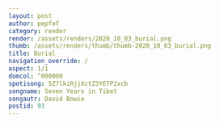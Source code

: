 ```yaml
---
layout: post
author: pepfof
category: render
render: /assets/renders/2020_10_03_burial.png
thumb: /assets/renders/thumb/thumb-2020_10_03_burial.png
title: Burial
navigation_override: /
aspect: 1/1
domcol: ^000000
spotisong: 5Z7lkiRjjXctZ3YETP2xcb
songname: Seven Years in Tibet
songautr: David Bowie
postid: 93
---
```


<!--USER BEGIN 1-->

<!--USER END 1-->

<!--more-->
<!--USER BEGIN 2-->

<!--USER END 2-->

